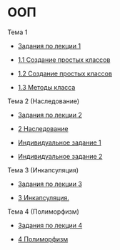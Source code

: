 # ООП
Тема 1 
  - [Задания по лекции 1](лекция.ipynb)

  - [1.1 Создание простых классов](Практическая_работа_№1_1_по_теме_«Создание_простых_классов».ipynb)

  - [1.2 Создание простых классов](Практическая_работа_№1_2_по_теме_«Создание_простых_классов».ipynb)

  - [1.3 Методы класса](ПР1_3.ipynb)
 
Тема 2 (Наследование)

  - [Задания по лекции 2](лекция_2.ipynb)

  - [2 Наследование](ПР2.ipynb)

  - [Индивидуальное задание 1](индивидуальное.ipynb)

  - [Индивидуальное задание 2](индивидуальное2.ipynb)
 
Тема 3 (Инкапсуляция)

  - [Задания по лекции 3](лекция3.ipynb)

  - [3 Инкапсуляция.](ПР3.ipynb)

Тема 4 (Полиморфизм)
  
  - [Задания по лекции 4](лекция4.ipynb)
  
  - [4 Полиморфизм](ПР4.ipynb)
